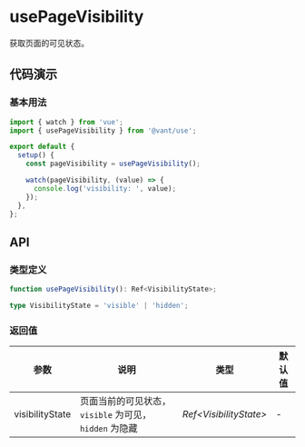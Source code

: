 # usePageVisibility

获取页面的可见状态。

## 代码演示

### 基本用法

```js
import { watch } from 'vue';
import { usePageVisibility } from '@vant/use';

export default {
  setup() {
    const pageVisibility = usePageVisibility();

    watch(pageVisibility, (value) => {
      console.log('visibility: ', value);
    });
  },
};
```

## API

### 类型定义

```ts
function usePageVisibility(): Ref<VisibilityState>;

type VisibilityState = 'visible' | 'hidden';
```

### 返回值

| 参数 | 说明 | 类型 | 默认值 |
| --- | --- | --- | --- |
| visibilityState | 页面当前的可见状态，`visible` 为可见，`hidden` 为隐藏 | _Ref\<VisibilityState>_ | - |

